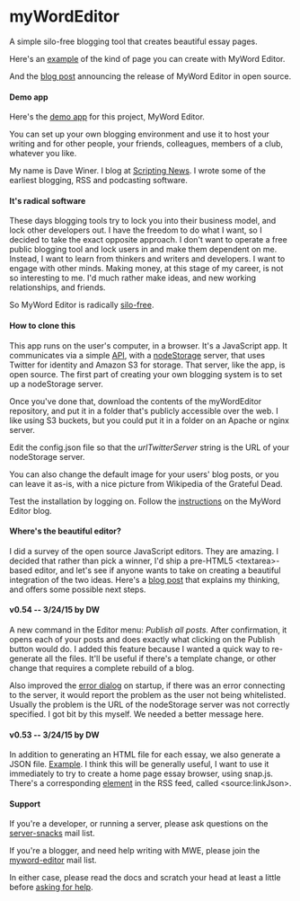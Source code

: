 # myWordEditor

A simple silo-free blogging tool that creates beautiful essay pages. 

Here's an <a href="http://myword.io/users/davewiner/essays/016.html">example</a> of the kind of page you can create with MyWord Editor.

And the <a href="http://scripting.com/2015/03/23/mywordEditorIsOpenSource.html">blog post</a> announcing the release of MyWord Editor in open source.

#### Demo app

Here's the <a href="http://myword.io/editor/">demo app</a> for this project, MyWord Editor.

You can set up your own blogging environment and use it to host your writing and for other people, your friends, colleagues, members of a club, whatever you like.

My name is Dave Winer. I blog at <a href="http://scripting.com/">Scripting News</a>. I wrote some of the earliest blogging, RSS and podcasting software. 

#### It's radical software

These days blogging tools try to lock you into their business model, and lock other developers out. I have the freedom to do what I want, so I decided to take the exact opposite approach. I don't  want to operate a free public blogging tool and lock users in and make them dependent on me. Instead, I want to learn from thinkers and writers and developers. I want to engage with other minds. Making money, at this stage of my career, is not so interesting to me. I'd much rather make ideas, and new working relationships, and friends. 

So MyWord Editor is radically <a href="http://scripting.com/2015/03/19/mywordEditorWillBeSilofreeFromTheStart.html">silo-free</a>. 

#### How to clone this

This app runs on the user's computer, in a browser. It's a JavaScript app. It communicates via a simple <a href="http://api.nodestorage.io/api.js">API</a>, with a <a href="https://github.com/scripting/nodeStorage">nodeStorage</a> server, that uses Twitter for identity and Amazon S3 for storage. That server, like the app, is open source. The first part of creating your own blogging system is to set up a nodeStorage server. 

Once you've done that, download the contents of the myWordEditor repository, and put it in a folder that's publicly accessible over the web. I like using S3 buckets, but you could put it in a folder on an Apache or nginx server. 

Edit the config.json file so that the <i>urlTwitterServer</i> string is the URL of your nodeStorage server. 

You can also change the default image for your users' blog posts, or you can leave it as-is, with a nice picture from Wikipedia of the Grateful Dead. 

Test the installation by logging on. Follow the <a href="http://myword.smallpict.com/2015/03/06/welcomeToMywordEditor.html">instructions</a> on the MyWord Editor blog.

#### Where's the beautiful editor?

I did a survey of the open source JavaScript editors. They are amazing. I decided that rather than pick a winner, I'd ship a pre-HTML5 &lt;textarea>-based editor, and let's see if anyone wants to take on creating a beautiful integration of the two ideas. Here's a <a href="http://scripting.com/2015/03/20/beautifulJavascriptEditors.html">blog post</a> that explains my thinking, and offers some possible next steps.

#### v0.54 -- 3/24/15 by DW

A new command in the Editor menu: <i>Publish all posts.</i> After confirmation, it opens each of your posts and does exactly what clicking on the Publish button would do. I added this feature because I wanted a quick way to re-generate all the files. It'll be useful if there's a template change, or other change that requires a complete rebuild of a blog.

Also improved the <a href="http://scripting.com/2015/03/24/errorDialog.png">error dialog</a> on startup, if there was an error connecting to the server, it would report the problem as the user not being whitelisted. Usually the problem is the URL of the nodeStorage server was not correctly specified. I got bit by this myself. We needed a better message here. 

#### v0.53 -- 3/24/15 by DW

In addition to generating an HTML file for each essay, we also generate a JSON file. <a href="http://myword.io/users/davewiner/essays/017.json">Example</a>. I think this will be generally useful, I want to use it immediately to try to create a home page essay browser, using snap.js. There's a corresponding <a href="https://github.com/scripting/myWordEditor/blob/master/lib/buildrss.js#L146">element</a> in the RSS feed, called &lt;source:linkJson>. 

#### Support

If you're a developer, or running a server, please ask questions on the <a href="https://groups.google.com/forum/?fromgroups#!forum/server-snacks">server-snacks</a> mail list.

If you're a blogger, and need help writing with MWE, please join the <a href="https://groups.google.com/forum/?fromgroups#!forum/myword-editor">myword-editor</a> mail list.

In either case, please read the docs and scratch your head at least a little before <a href="http://scripting.com/2014/03/19/howToAskForHelpWithSoftware.html">asking for help</a>. 

